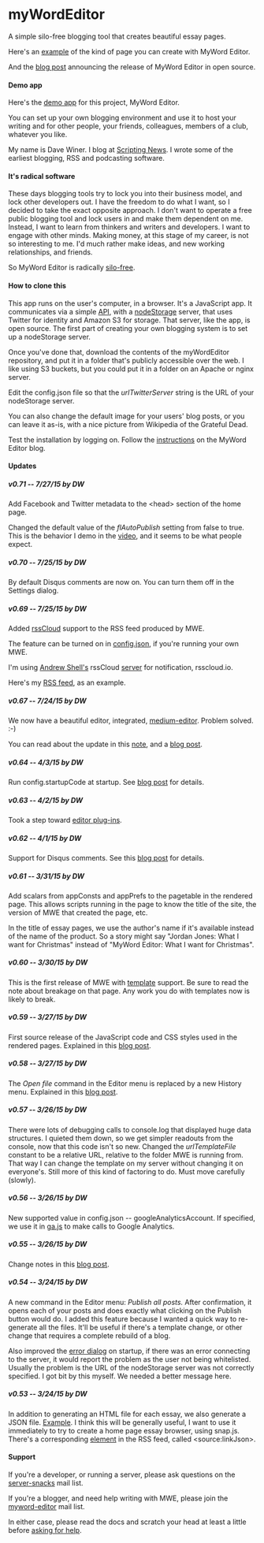 # myWordEditor

A simple silo-free blogging tool that creates beautiful essay pages. 

Here's an <a href="http://myword.io/users/davewiner/essays/030.html">example</a> of the kind of page you can create with MyWord Editor.

And the <a href="http://scripting.com/2015/03/23/mywordEditorIsOpenSource.html">blog post</a> announcing the release of MyWord Editor in open source.

#### Demo app

Here's the <a href="http://myword.io/editor/">demo app</a> for this project, MyWord Editor.

You can set up your own blogging environment and use it to host your writing and for other people, your friends, colleagues, members of a club, whatever you like.

My name is Dave Winer. I blog at <a href="http://scripting.com/">Scripting News</a>. I wrote some of the earliest blogging, RSS and podcasting software. 

#### It's radical software

These days blogging tools try to lock you into their business model, and lock other developers out. I have the freedom to do what I want, so I decided to take the exact opposite approach. I don't  want to operate a free public blogging tool and lock users in and make them dependent on me. Instead, I want to learn from thinkers and writers and developers. I want to engage with other minds. Making money, at this stage of my career, is not so interesting to me. I'd much rather make ideas, and new working relationships, and friends. 

So MyWord Editor is radically <a href="http://scripting.com/2015/03/19/mywordEditorWillBeSilofreeFromTheStart.html">silo-free</a>. 

#### How to clone this

This app runs on the user's computer, in a browser. It's a JavaScript app. It communicates via a simple <a href="http://api.nodestorage.io/api.js">API</a>, with a <a href="https://github.com/scripting/nodeStorage">nodeStorage</a> server, that uses Twitter for identity and Amazon S3 for storage. That server, like the app, is open source. The first part of creating your own blogging system is to set up a nodeStorage server. 

Once you've done that, download the contents of the myWordEditor repository, and put it in a folder that's publicly accessible over the web. I like using S3 buckets, but you could put it in a folder on an Apache or nginx server. 

Edit the config.json file so that the <i>urlTwitterServer</i> string is the URL of your nodeStorage server. 

You can also change the default image for your users' blog posts, or you can leave it as-is, with a nice picture from Wikipedia of the Grateful Dead. 

Test the installation by logging on. Follow the <a href="http://myword.smallpict.com/2015/03/06/welcomeToMywordEditor.html">instructions</a> on the MyWord Editor blog.

#### Updates

##### v0.71 -- 7/27/15 by DW

Add Facebook and Twitter metadata to the &lt;head> section of the home page.

Changed the default value of the <i>flAutoPublish</i> setting from false to true. This is the behavior I demo in the <a href="https://www.youtube.com/watch?v=AdddswiXm5g&feature=youtu.be">video</a>, and it seems to be what people expect. 

##### v0.70 -- 7/25/15 by DW

By default Disqus comments are now on. You can turn them off in the Settings dialog. 

##### v0.69 -- 7/25/15 by DW

Added <a href="http://walkthrough.rsscloud.co/">rssCloud</a> support to the RSS feed produced by MWE. 

The feature can be turned on in <a href="https://github.com/scripting/myWordEditor/blob/master/config.json">config.json</a>, if you're running your own MWE. 

I'm using <a href="http://blog.andrewshell.org/what-is-rsscloud/">Andrew Shell's</a> rssCloud <a href="http://blog.andrewshell.org/rebooting-rsscloud/">server</a> for notification, rsscloud.io.

Here's my <a href="http://myword.io/users/davewiner/rss.xml">RSS feed</a>, as an example.

##### v0.67 -- 7/24/15 by DW

We now have a beautiful editor, integrated, <a href="https://github.com/yabwe/medium-editor">medium-editor</a>. Problem solved. :-)

You can read about the update in this <a href="http://myword.io/users/davewiner/essays/045.html">note</a>, and a <a href="http://scripting.com/2015/07/24/mywordEditorGetsMoreBeautiful.html">blog post</a>. 

##### v0.64 -- 4/3/15 by DW

Run config.startupCode at startup. See <a href="http://myword.smallpict.com/2015/04/03/codeThatRunsAtStartup.html">blog post</a> for details.

##### v0.63 -- 4/2/15 by DW

Took a step toward <a href="http://myword.smallpict.com/2015/04/02/towardEditorPlugins.html">editor plug-ins</a>. 

##### v0.62 -- 4/1/15 by DW

Support for Disqus comments. See this <a href="http://myword.smallpict.com/2015/04/01/disqusCommentsInMyword.html">blog post</a> for details.

##### v0.61 -- 3/31/15 by DW

Add scalars from appConsts and appPrefs to the pagetable in the rendered page. This allows scripts running in the page to know the title of the site, the version of MWE that created the page, etc.

In the title of essay pages, we use the author's name if it's available instead of the name of the product. So a story might say "Jordan Jones: What I want for Christmas" instead of "MyWord Editor: What I want for Christmas". 

##### v0.60 -- 3/30/15 by DW

This is the first release of MWE with <a href="http://myword.smallpict.com/2015/03/30/templatesInMyword.html">template</a> support. Be sure to read the note about breakage on that page. Any work you do with templates now is likely to break. 

##### v0.59 -- 3/27/15 by DW

First source release of the JavaScript code and CSS styles used in the rendered pages. Explained in this <a href="http://myword.smallpict.com/2015/03/27/mywordEditorV059.html">blog post</a>. 

##### v0.58 -- 3/27/15 by DW

The *Open file* command in the Editor menu is replaced by a new History menu. Explained in this <a href="http://myword.smallpict.com/2015/03/27/theHistoryMenu.html">blog post</a>.

##### v0.57 -- 3/26/15 by DW

There were lots of debugging calls to console.log that displayed huge data structures. I quieted them down, so we get simpler readouts from the console, now that this code isn't so new. Changed the <i>urlTemplateFile</i> constant to be a relative URL, relative to the folder MWE is running from. That way I can change the template on my server without changing it on everyone's. Still more of this kind of factoring to do. Must move carefully (slowly).

##### v0.56 -- 3/26/15 by DW

New supported value in config.json -- googleAnalyticsAccount. If specified, we use it in <a href="https://github.com/scripting/myWordEditor/blob/master/lib/ga.js">ga.js</a> to make calls to Google Analytics. 

##### v0.55 -- 3/26/15 by DW

Change notes in this <a href="http://myword.smallpict.com/2015/03/26/mywordEditorV055.html">blog post</a>.

##### v0.54 -- 3/24/15 by DW

A new command in the Editor menu: <i>Publish all posts.</i> After confirmation, it opens each of your posts and does exactly what clicking on the Publish button would do. I added this feature because I wanted a quick way to re-generate all the files. It'll be useful if there's a template change, or other change that requires a complete rebuild of a blog.

Also improved the <a href="http://scripting.com/2015/03/24/errorDialog.png">error dialog</a> on startup, if there was an error connecting to the server, it would report the problem as the user not being whitelisted. Usually the problem is the URL of the nodeStorage server was not correctly specified. I got bit by this myself. We needed a better message here. 

##### v0.53 -- 3/24/15 by DW

In addition to generating an HTML file for each essay, we also generate a JSON file. <a href="http://myword.io/users/davewiner/essays/017.json">Example</a>. I think this will be generally useful, I want to use it immediately to try to create a home page essay browser, using snap.js. There's a corresponding <a href="https://github.com/scripting/myWordEditor/blob/master/lib/buildrss.js#L146">element</a> in the RSS feed, called &lt;source:linkJson>. 

#### Support

If you're a developer, or running a server, please ask questions on the <a href="https://groups.google.com/forum/?fromgroups#!forum/server-snacks">server-snacks</a> mail list.

If you're a blogger, and need help writing with MWE, please join the <a href="https://groups.google.com/forum/?fromgroups#!forum/myword-editor">myword-editor</a> mail list.

In either case, please read the docs and scratch your head at least a little before <a href="http://scripting.com/2014/03/19/howToAskForHelpWithSoftware.html">asking for help</a>. 

